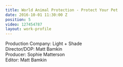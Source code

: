 ```yaml
---
title: World Animal Protection - Protect Your Pet
date: 2016-10-01 11:30:00 Z
position: 5
video: 127454787
layout: work-profile
---
```


Production Company: Light + Shade<br>
Director/DOP: Matt Bamkin<br>
Producer: Sophie Matterson<br>
Editor: Matt Bamkin<br>